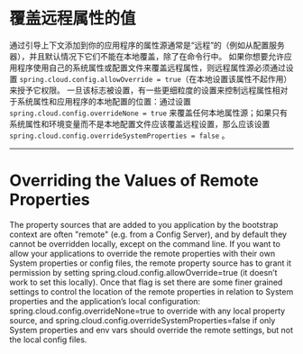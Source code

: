 # 覆盖远程属性的值

通过引导上下文添加到你的应用程序的属性源通常是“远程”的（例如从配置服务器），并且默认情况下它们不能在本地覆盖，除了在命令行中。 如果你想要允许应用程序使用自己的系统属性或配置文件来覆盖远程属性，则远程属性源必须通过设置 `spring.cloud.config.allowOverride = true`（在本地设置该属性不起作用）来授予它权限。 一旦该标志被设置，有一些更细粒度的设置来控制远程属性相对于系统属性和应用程序的本地配置的位置：通过设置 `spring.cloud.config.overrideNone = true` 来覆盖任何本地属性源；如果只有系统属性和环境变量而不是本地配置文件应该覆盖远程设置，那么应该设置 `spring.cloud.config.overrideSystemProperties = false` 。

---

# Overriding the Values of Remote Properties

The property sources that are added to you application by the bootstrap context are often "remote" (e.g. from a Config Server), and by default they cannot be overridden locally, except on the command line. If you want to allow your applications to override the remote properties with their own System properties or config files, the remote property source has to grant it permission by setting spring.cloud.config.allowOverride=true (it doesn’t work to set this locally). Once that flag is set there are some finer grained settings to control the location of the remote properties in relation to System properties and the application’s local configuration: spring.cloud.config.overrideNone=true to override with any local property source, and spring.cloud.config.overrideSystemProperties=false if only System properties and env vars should override the remote settings, but not the local config files.

